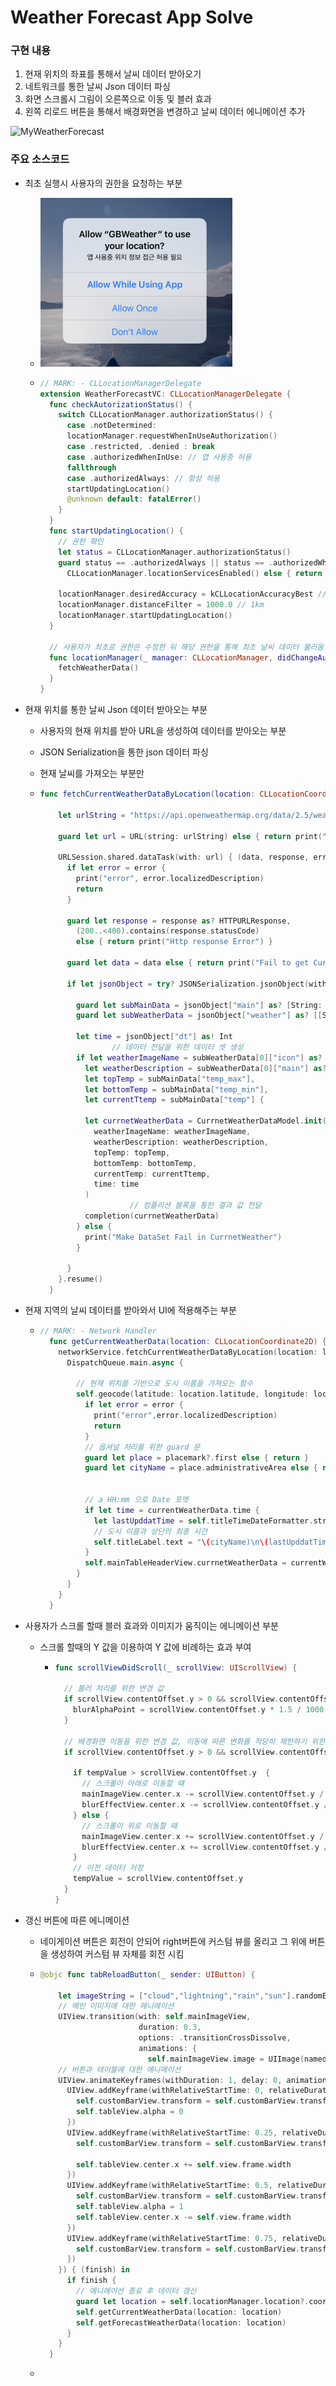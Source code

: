 # Weather Forecast App Solve

### 구현 내용

1. 현재 위치의 좌표를 통해서 날씨 데이터 받아오기
2. 네트워크를 통한 날씨 Json 데이터 파싱
3. 화면 스크롤시 그림이 오른쪽으로 이동 및 블러  효과
4. 왼쪽 리로드 버튼을 통해서 배경화면을 변경하고 날씨 데이터 에니메이션 추가

![MyWeatherForecast](../image/200724_WeatherForecast/MyWeatherForecast.gif)



### 주요 소스코드

- 최초 실행시 사용자의 권한을 요청하는 부분

  - <img src="../image/locationAuthorizaionRequest.png" alt="locationAuthorizaionRequest" style="zoom:50%;" />

  - ```swift
    // MARK: - CLLocationManagerDelegate
    extension WeatherForecastVC: CLLocationManagerDelegate {
      func checkAutorizationStatus() {
        switch CLLocationManager.authorizationStatus() {
          case .notDetermined:
          locationManager.requestWhenInUseAuthorization()
          case .restricted, .denied : break
          case .authorizedWhenInUse: // 앱 사용중 허용
          fallthrough
          case .authorizedAlways: // 항상 허용
          startUpdatingLocation()
          @unknown default: fatalError()
        }
      }
      func startUpdatingLocation() {
        // 권한 확인
        let status = CLLocationManager.authorizationStatus()
        guard status == .authorizedAlways || status == .authorizedWhenInUse,
          CLLocationManager.locationServicesEnabled() else { return }
        
        locationManager.desiredAccuracy = kCLLocationAccuracyBest // 가장 정확하게 측정
        locationManager.distanceFilter = 1000.0 // 1km
        locationManager.startUpdatingLocation()
      }
    
      // 사용자가 최초로 권한은 수정한 뒤 해당 권한을 통해 최초 날씨 데이터 불러옴
      func locationManager(_ manager: CLLocationManager, didChangeAuthorization status: CLAuthorizationStatus) {
        fetchWeatherData()
      }
    }
    ```

- 현재 위치를 통한 날씨 Json 데이터 받아오는 부분

  - 사용자의 현재 위치를 받아 URL을 생성하여 데이터를 받아오는 부분

  - JSON Serialization을 통한 json 데이터 파싱

  - 현재 날씨를 가져오는 부분만 

  - ```swift
    func fetchCurrentWeatherDataByLocation(location: CLLocationCoordinate2D, completion: @escaping(CurrnetWeatherDataModel) -> ()) {
    
        let urlString = "https://api.openweathermap.org/data/2.5/weather?lat=\(location.latitude)&lon=\(location.longitude)&appid=\(myApi)"
    
        guard let url = URL(string: urlString) else { return print("Fail to get URL in currentWeateherURL") }
    
        URLSession.shared.dataTask(with: url) { (data, response, error) in
          if let error = error {
            print("error", error.localizedDescription)
            return
          }
    
          guard let response = response as? HTTPURLResponse,
            (200..<400).contains(response.statusCode)
            else { return print("Http response Error") }
    
          guard let data = data else { return print("Fail to get CurrentWeather Data") }
    
          if let jsonObject = try? JSONSerialization.jsonObject(with: data) as? [String: Any] {
    
            guard let subMainData = jsonObject["main"] as? [String: Double] else { return }
            guard let subWeatherData = jsonObject["weather"] as? [[String: Any]] else { return }
    
            let time = jsonObject["dt"] as! Int
    				// 데이터 전달을 위한 데이터 셋 생성
            if let weatherImageName = subWeatherData[0]["icon"] as? String,
              let weatherDescription = subWeatherData[0]["main"] as? String,
              let topTemp = subMainData["temp_max"],
              let bottomTemp = subMainData["temp_min"],
              let currentTtemp = subMainData["temp"] {
    
              let currnetWeatherData = CurrnetWeatherDataModel.init(
                weatherImageName: weatherImageName,
                weatherDescription: weatherDescription,
                topTemp: topTemp,
                bottomTemp: bottomTemp,
                currentTemp: currentTtemp,
                time: time
              )
    					// 컴플리션 블록을 통한 결과 값 전달
              completion(currnetWeatherData)
            } else {
              print("Make DataSet Fail in CurrnetWeather")
            }
    
          }
        }.resume()
      }
    ```

- 현재 지역의 날씨 데이터를 받아와서 UI에 적용해주는 부분

  - ```swift
    // MARK: - Network Handler
      func getCurrentWeatherData(location: CLLocationCoordinate2D) {
        networkService.fetchCurrentWeatherDataByLocation(location: location) { (currentWeatherData) in
          DispatchQueue.main.async {
            
            // 현재 위치를 기반으로 도시 이름을 가져오는 함수
            self.geocode(latitude: location.latitude, longitude: location.longitude) { (placemark, error) in
              if let error = error {
                print("error",error.localizedDescription)
                return
              }
              // 옵셔널 처리를 위한 guard 문
              guard let place = placemark?.first else { return }
              guard let cityName = place.administrativeArea else { return }
      
                                                                                      												
              // a HH:mm 으로 Date 포멧
              if let time = currentWeatherData.time {
                let lastUpddatTime = self.titleTimeDateFormatter.string(from: Date(timeIntervalSince1970: TimeInterval(time)))
                // 도시 이름과 상단의 최종 시간
                self.titleLabel.text = "\(cityName)\n\(lastUpddatTime)"
              }
              self.mainTableHeaderView.currnetWeatherData = currentWeatherData
            }
          }
        }
      }
    ```

- 사용자가 스크롤 할때 블러 효과와 이미지가 움직이는 에니메이션 부분

  - 스크롤 할때의 Y 값을 이용하여 Y 값에 비례하는 효과 부여

    - ```swift
      func scrollViewDidScroll(_ scrollView: UIScrollView) {
      
        // 블러 처리를 위한 변경 값
        if scrollView.contentOffset.y > 0 && scrollView.contentOffset.y < 600 {
          blurAlphaPoint = scrollView.contentOffset.y * 1.5 / 1000 // 0 ~ 900
        }
      
        // 배경화면 이동을 위한 변경 값, 이동에 따른 변화를 적당히 제한하기 위한 최소 최대값 지정
        if scrollView.contentOffset.y > 0 && scrollView.contentOffset.y < 500 {
      
          if tempValue > scrollView.contentOffset.y  {
            // 스크롤이 아래로 이동할 떄
            mainImageView.center.x -= scrollView.contentOffset.y / 1000
            blurEffectView.center.x -= scrollView.contentOffset.y / 1000
          } else {
            // 스크롤이 위로 이동할 때
            mainImageView.center.x += scrollView.contentOffset.y / 2000
            blurEffectView.center.x += scrollView.contentOffset.y / 2000
          }
          // 이전 데이터 저장
          tempValue = scrollView.contentOffset.y
        }
      }
      ```

- 갱신 버튼에 따른 에니메이션 

  - 네이게이션 버튼은 회전이 안되어 right버튼에 커스텀 뷰를 올리고 그 위에 버튼을 생성하여 커스텀 뷰 자체를 회전 시킴

  - ```swift
    @objc func tabReloadButton(_ sender: UIButton) {
        
        let imageString = ["cloud","lightning","rain","sun"].randomElement()!
        // 메인 이미지에 대한 에니메이션
        UIView.transition(with: self.mainImageView,
                          duration: 0.3,
                          options: .transitionCrossDissolve,
                          animations: {
                            self.mainImageView.image = UIImage(named: imageString)})
        // 버튼과 테이블에 대한 에니메이션
        UIView.animateKeyframes(withDuration: 1, delay: 0, animations: {
          UIView.addKeyframe(withRelativeStartTime: 0, relativeDuration: 0.25, animations: {
            self.customBarView.transform = self.customBarView.transform.rotated(by: CGFloat(Double.pi / 2))
            self.tableView.alpha = 0
          })
          UIView.addKeyframe(withRelativeStartTime: 0.25, relativeDuration: 0.25, animations: {
            self.customBarView.transform = self.customBarView.transform.rotated(by: CGFloat(Double.pi / 2))
            
            self.tableView.center.x += self.view.frame.width
          })
          UIView.addKeyframe(withRelativeStartTime: 0.5, relativeDuration: 0.25, animations: {
            self.customBarView.transform = self.customBarView.transform.rotated(by: CGFloat(Double.pi / 2))
            self.tableView.alpha = 1
            self.tableView.center.x -= self.view.frame.width
          })
          UIView.addKeyframe(withRelativeStartTime: 0.75, relativeDuration: 0.25, animations: {
            self.customBarView.transform = self.customBarView.transform.rotated(by: CGFloat(Double.pi / 2))
          })
        }) { (finish) in
          if finish {
            // 에니메이션 종료 후 데이터 갱신
            guard let location = self.locationManager.location?.coordinate else { return }
            self.getCurrentWeatherData(location: location)
            self.getForecastWeatherData(location: location)
          }
        }
      }
    ```

  - 

